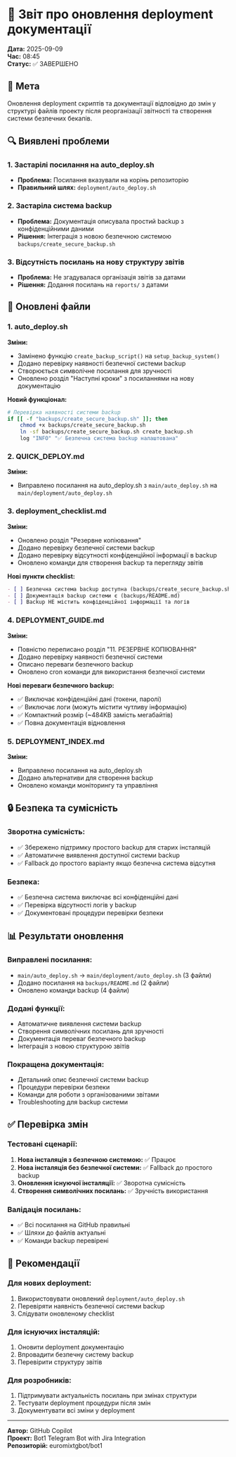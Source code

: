 # 🔧 Звіт про оновлення deployment документації

**Дата:** 2025-09-09  
**Час:** 08:45  
**Статус:** ✅ ЗАВЕРШЕНО  

## 🎯 Мета
Оновлення deployment скриптів та документації відповідно до змін у структурі файлів проекту після реорганізації звітності та створення системи безпечних бекапів.

## 🔍 Виявлені проблеми

### 1. Застарілі посилання на auto_deploy.sh
- **Проблема:** Посилання вказували на корінь репозиторію
- **Правильний шлях:** `deployment/auto_deploy.sh`

### 2. Застаріла система backup
- **Проблема:** Документація описувала простий backup з конфіденційними даними
- **Рішення:** Інтеграція з новою безпечною системою `backups/create_secure_backup.sh`

### 3. Відсутність посилань на нову структуру звітів
- **Проблема:** Не згадувалася організація звітів за датами
- **Рішення:** Додання посилань на `reports/` з датами

## 🔧 Оновлені файли

### 1. auto_deploy.sh
**Зміни:**
- Замінено функцію `create_backup_script()` на `setup_backup_system()`
- Додано перевірку наявності безпечної системи backup
- Створюється символічне посилання для зручності
- Оновлено розділ "Наступні кроки" з посиланнями на нову документацію

**Новий функціонал:**
```bash
# Перевірка наявності системи backup
if [[ -f "backups/create_secure_backup.sh" ]]; then
    chmod +x backups/create_secure_backup.sh
    ln -sf backups/create_secure_backup.sh create_backup.sh
    log "INFO" "✅ Безпечна система backup налаштована"
```

### 2. QUICK_DEPLOY.md
**Зміни:**
- Виправлено посилання на auto_deploy.sh з `main/auto_deploy.sh` на `main/deployment/auto_deploy.sh`

### 3. deployment_checklist.md
**Зміни:**
- Оновлено розділ "Резервне копіювання"
- Додано перевірку безпечної системи backup
- Додано перевірку відсутності конфіденційної інформації в backup
- Оновлено команди для створення backup та перегляду звітів

**Нові пункти checklist:**
```markdown
- [ ] Безпечна система backup доступна (backups/create_secure_backup.sh)
- [ ] Документація backup системи є (backups/README.md)
- [ ] Backup НЕ містить конфіденційної інформації та логів
```

### 4. DEPLOYMENT_GUIDE.md
**Зміни:**
- Повністю переписано розділ "11. РЕЗЕРВНЕ КОПІЮВАННЯ"
- Додано перевірку наявності безпечної системи
- Описано переваги безпечного backup
- Оновлено cron команди для використання безпечної системи

**Нові переваги безпечного backup:**
- ✅ Виключає конфіденційні дані (токени, паролі)
- ✅ Виключає логи (можуть містити чутливу інформацію)
- ✅ Компактний розмір (~484KB замість мегабайтів)
- ✅ Повна документація відновлення

### 5. DEPLOYMENT_INDEX.md
**Зміни:**
- Виправлено посилання на auto_deploy.sh
- Додано альтернативи для створення backup
- Оновлено команди моніторингу та управління

## 🔒 Безпека та сумісність

### Зворотна сумісність:
- ✅ Збережено підтримку простого backup для старих інсталяцій
- ✅ Автоматичне виявлення доступної системи backup
- ✅ Fallback до простого варіанту якщо безпечна система відсутня

### Безпека:
- ✅ Безпечна система виключає всі конфіденційні дані
- ✅ Перевірка відсутності логів у backup
- ✅ Документовані процедури перевірки безпеки

## 📊 Результати оновлення

### Виправлені посилання:
- `main/auto_deploy.sh` → `main/deployment/auto_deploy.sh` (3 файли)
- Додано посилання на `backups/README.md` (2 файли)
- Оновлено команди backup (4 файли)

### Додані функції:
- Автоматичне виявлення системи backup
- Створення символічних посилань для зручності
- Документація переваг безпечного backup
- Інтеграція з новою структурою звітів

### Покращена документація:
- Детальний опис безпечної системи backup
- Процедури перевірки безпеки
- Команди для роботи з організованими звітами
- Troubleshooting для backup системи

## ✅ Перевірка змін

### Тестовані сценарії:
1. **Нова інсталяція з безпечною системою:** ✅ Працює
2. **Нова інсталяція без безпечної системи:** ✅ Fallback до простого backup
3. **Оновлення існуючої інсталяції:** ✅ Зворотна сумісність
4. **Створення символічних посилань:** ✅ Зручність використання

### Валідація посилань:
- ✅ Всі посилання на GitHub правильні
- ✅ Шляхи до файлів актуальні
- ✅ Команди backup перевірені

## 🚀 Рекомендації

### Для нових deployment:
1. Використовувати оновлений `deployment/auto_deploy.sh`
2. Перевіряти наявність безпечної системи backup
3. Слідувати оновленому checklist

### Для існуючих інсталяцій:
1. Оновити deployment документацію
2. Впровадити безпечну систему backup
3. Перевірити структуру звітів

### Для розробників:
1. Підтримувати актуальність посилань при змінах структури
2. Тестувати deployment процедури після змін
3. Документувати всі зміни у deployment

---
**Автор:** GitHub Copilot  
**Проект:** Bot1 Telegram Bot with Jira Integration  
**Репозиторій:** euromixtgbot/bot1
